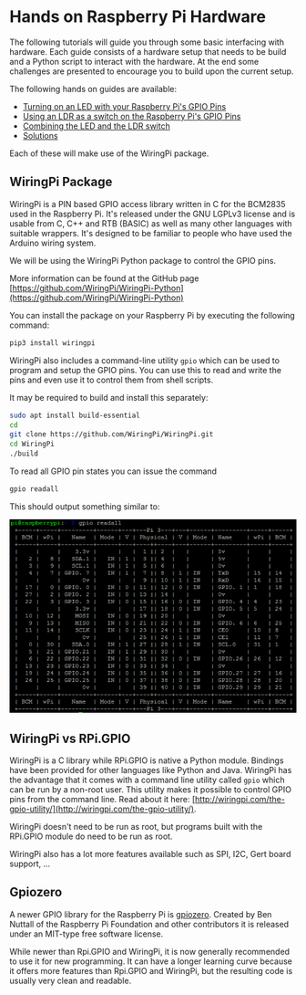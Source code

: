 # Hands on Raspberry Pi Hardware

The following tutorials will guide you through some basic interfacing with hardware. Each guide consists of a hardware setup that needs to be build and a Python script to interact with the hardware. At the end some challenges are presented to encourage you to build upon the current setup.

The following hands on guides are available:
* [Turning on an LED with your Raspberry Pi's GPIO Pins](../hands_on_rpi_hardware/led.md)
* [Using an LDR as a switch on the Raspberry Pi's GPIO Pins](../hands_on_rpi_hardware/ldr.md)
* [Combining the LED and the LDR switch](../hands_on_rpi_hardware/combination_led_ldr.md)
* [Solutions](../hands_on_rpi_hardware/solution.md)

Each of these will make use of the WiringPi package.

## WiringPi Package

WiringPi is a PIN based GPIO access library written in C for the BCM2835 used in the Raspberry Pi. It's released under the GNU LGPLv3 license and is usable from C, C++ and RTB (BASIC) as well as many other languages with suitable wrappers. It's designed to be familiar to people who have used the Arduino wiring system.

We will be using the WiringPi Python package to control the GPIO pins.

More information can be found at the GitHub page [https://github.com/WiringPi/WiringPi-Python](https://github.com/WiringPi/WiringPi-Python)

You can install the package on your Raspberry Pi by executing the following command:

```bash
pip3 install wiringpi
```

WiringPi also includes a command-line utility `gpio` which can be used to program and setup the GPIO pins. You can use this to read and write the pins and even use it to control them from shell scripts.

It may be required to build and install this separately:

```bash
sudo apt install build-essential
cd
git clone https://github.com/WiringPi/WiringPi.git
cd WiringPi
./build
```

To read all GPIO pin states you can issue the command

```bash
gpio readall
```

This should output something similar to:

![GPIO ReadAll](./img/gpio_readall.png)

## WiringPi vs RPi.GPIO

WiringPi is a C library while RPi.GPIO is native a Python module. Bindings have been provided for other languages like Python and Java. WiringPi has the advantage that it comes with a command line utility called `gpio` which can be run by a non-root user. This utility makes it possible to control GPIO pins from the command line. Read about it here: [http://wiringpi.com/the-gpio-utility/](http://wiringpi.com/the-gpio-utility/).

WiringPi doesn't need to be run as root, but programs built with the RPi.GPIO module do need to be run as root.

WiringPi also has a lot more features available such as SPI, I2C, Gert board support, ...

## Gpiozero

A newer GPIO library for the Raspberry Pi is [gpiozero](https://gpiozero.readthedocs.io/en/stable/#). Created by Ben Nuttall of the Raspberry Pi Foundation and other contributors it is released under an MIT-type free software license.

While newer than Rpi.GPIO and WiringPi, it is now generally recommended to use it for new programming. It can have a longer learning curve because it offers more features than Rpi.GPIO and WiringPi, but the resulting code is usually very clean and readable.
